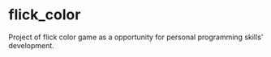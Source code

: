 flick_color
===========

Project of flick color game as a opportunity for personal programming skills' development.
